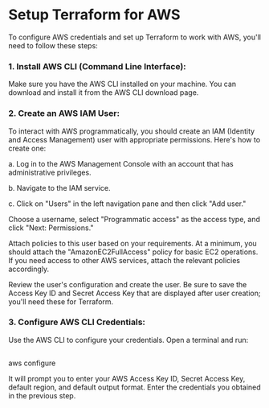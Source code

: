 # Setup Terraform for AWS
To configure AWS credentials and set up Terraform to work with AWS, you'll need to follow these steps:

 ### 1. Install AWS CLI (Command Line Interface):
Make sure you have the AWS CLI installed on your machine. You can download and install it from the AWS CLI download page.

### 2. Create an AWS IAM User:
To interact with AWS programmatically, you should create an IAM (Identity and Access Management) user with appropriate permissions. Here's how to create one:

a. Log in to the AWS Management Console with an account that has administrative privileges.

b. Navigate to the IAM service.

c. Click on "Users" in the left navigation pane and then click "Add user."

Choose a username, select "Programmatic access" as the access type, and click "Next: Permissions."

Attach policies to this user based on your requirements. At a minimum, you should attach the "AmazonEC2FullAccess" policy for basic EC2 operations. If you need access to other AWS services, attach the relevant policies accordingly.

Review the user's configuration and create the user. Be sure to save the Access Key ID and Secret Access Key that are displayed after user creation; you'll need these for Terraform.

### 3. Configure AWS CLI Credentials:
Use the AWS CLI to configure your credentials. Open a terminal and run:

##
<tab><tab> aws configure

It will prompt you to enter your AWS Access Key ID, Secret Access Key, default region, and default output format. Enter the credentials you obtained in the previous step.
